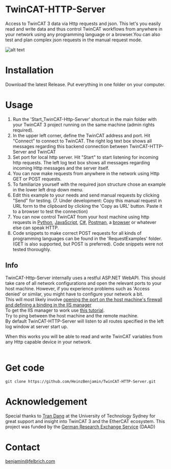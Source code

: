 # TwinCAT-HTTP-Server
Access to TwinCAT 3 data via Http requests and json. This let's you easily read and write data and thus control TwinCAT workflows from anywhere in your network using any programming language or a browser.You can also test and plan complex json requests in the manual request mode.

![alt text](https://github.com/HeinzBenjamin/TwinCATAds-HTTPServer/blob/master/screenshot.jpg "TwinCATAds HTTP Server screenshot")

# Installation
Download the latest Release. Put everything in one folder on your computer.

# Usage
1. Run the 'Start_TwinCAT-Http-Server' shortcut in the main folder with your TwinCAT 3 project running on the same machine (admin rights required).
2. In the upper left corner, define the TwinCAT address and port. Hit "Connect" to connect to TwinCAT. The right log text box shows all messages regarding this backend connection between TwinCAT-HTTP-Server and TwinCAT
3. Set port for local http server. Hit "Start" to start listening for incoming http requests. The left log text box shows all messages regarding incoming Http messages and the server itself.
4. You can now make requests from anywhere in the network using Http GET or POST requests.
5. To familiarize yourself with the required json structure chose an example in the lower left drop down menu.
6. Edit this example to your needs and send manual requests by clicking "Send" for testing.
(7. Under development: Copy this manual request in URL form to the clipboard by clicking the 'Copy as URL' button. Paste it to a browser to test the connection)
8. You can now control TwinCAT from your host machine using http requests in [Python](https://www.geeksforgeeks.org/get-post-requests-using-python/), [JavaScript](https://www.freecodecamp.org/news/here-is-the-most-popular-ways-to-make-an-http-request-in-javascript-954ce8c95aaa/), [C#](https://stackoverflow.com/questions/27108264/c-sharp-how-to-properly-make-a-http-web-get-request), [Postman](https://www.getpostman.com), a [browser](https://www.opera.com) or whatever else can speak HTTP.
9. Code snippets to make correct POST requests for all kinds of programming languages can be found in the 'RequestExamples' folder. (GET is also supported, but POST is preferred). Code snippets were not tested thoroughly.

## Info
TwinCAT-Http-Server internally uses a restful ASP.NET WebAPI. This should take care of all network configurations and open the relevant ports to your host machine.
However, if you experience problems such as 'Access denied' or similar, you might have to configure your network a bit.<br>
This will most likely involve [opening the port on the host machine's firewall and defining a binding in the IIS manager](https://stackoverflow.com/questions/22044470/bad-request-invalid-hostname-while-connect-to-localhost-via-wifi-from-mobile-ph)<br>
To get the IIS manager to work use [this tutorial](https://stackoverflow.com/questions/30901434/iis-manager-in-windows-10).<br>
Try to ping between the host machine and the remote machine.<br>
By default TwinCAT-HTTP-Server will listen to all routes specified in the left log window at server start up.<br>

When this works you will be able to read and write TwinCAT variables from any Http capable device in your network.<br><br>

# Get code
`git clone https://github.com/HeinzBenjamin/TwinCAT-HTTP-Server.git`

# Acknowledgement
Special thanks to [Tran Dang](https://www.uts.edu.au/staff/trantuananh.dang) at the University of Technology Sydney for great support and insight into TwinCAT 3 and the EtherCAT ecosystem.
This project was funded by the [German Research Exchange Service](https://www.daad.de/en/) (DAAD)

# Contact
benjamin@felbrich.com
